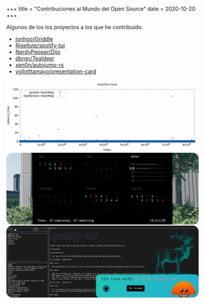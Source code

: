 +++
title = "Contribuciones al Mundo del Open Source"
date = 2020-10-20
+++

Algunos de los los proyectos a los que he contribuido.

- [jonhoo/Griddle](https://github.com/jonhoo/griddle/)  
- [Rigellute/spotify-tui](https://github.com/Rigellute/spotify-tui)
- [NerdyPepper/Dijo](https://github.com/NerdyPepper/dijo/)
- [dbrgn/Tealdeer](https://github.com/dbrgn/tealdeer/)
- [xen0n/autojump-rs](https://github.com/xen0n/autojump-rs/)
- [yollotltamayo/presentation-card](https://github.com/yollotltamayo/presentation-card/tree/master)

![Hashbrown vs Griddle](/plot.png "Hashbrown vs Griddle")
![Dijo](/dijo.png "Dijo ss")
![sptr-tealdeer-chikis](/sptr-tealdeer-chikis.png "sptr-tealdeer-chikis")
